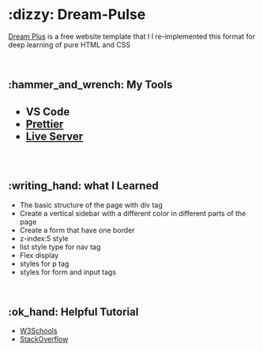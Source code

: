 <h1>:dizzy: Dream-Pulse</h1>
<p><a href="https://www.free-css.com/free-css-templates/page262/dream-pulse">Dream Plus</a> is a free website template that I I re-implemented this format for deep learning of pure HTML and CSS</p>
<br>
<h2>:hammer_and_wrench: My Tools<h2>
<ul>
<li>VS Code</li>
<li><a href="https://marketplace.visualstudio.com/items?itemName=esbenp.prettier-vscode">Prettier</a></li>
<li><a href="https://marketplace.visualstudio.com/items?itemName=ritwickdey.LiveServer">Live Server</a></li>
</ul>
<br>
<h2>:writing_hand: what I Learned</h2>
<ul>
<li>The basic structure of the page with div tag</li>
<li>Create a vertical sidebar with a different color in different parts of the page</li>
<li>Create a form that have one border</li>
<li>z-index:5 style</li>
<li>list style type for nav tag</li>
<li>Flex display</li>
<li>styles for p tag</li>
<li>styles for form and input tags</li>
</ul>
<br>
 <h2>:ok_hand: Helpful Tutorial</h2>
<ul>
<li><a href="https://www.w3schools.com">W3Schools</a></li>
<li><a href="https://stackoverflow.com">StackOverflow</li>
</ul>

